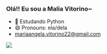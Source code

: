 ### Olá!! Eu sou a Malia Vitorino~

- 🌱 Estudando Python
- 😄 Pronouns: ela/dela
- mariaangela.vitorino22@gmail.com 

<div> 
    <a href="https://www.linkedin.com/in/maria-%C3%A2ngela-vitorino-2552961b6/" target="_blank"><img src="https://img.shields.io/badge/-LinkedIn-%230077B5?style=for-the-badge&logo=linkedin&logoColor=white" target="_blank"></a>  
</div>
